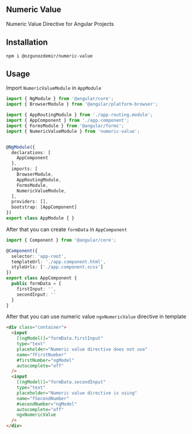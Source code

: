 ## Numeric Value

Numeric Value Directive for Angular Projects

## Installation

```
npm i @ozgunozdemir/numeric-value
```

## Usage

Import `NumericValueModule` in `AppModule`

```typescript
import { NgModule } from '@angular/core';
import { BrowserModule } from '@angular/platform-browser';

import { AppRoutingModule } from './app-routing.module';
import { AppComponent } from './app.component';
import { FormsModule } from '@angular/forms';
import { NumericValueModule } from 'numeric-value';


@NgModule({
  declarations: [
    AppComponent
  ],
  imports: [
    BrowserModule,
    AppRoutingModule,
    FormsModule,
    NumericValueModule,
  ],
  providers: [],
  bootstrap: [AppComponent]
})
export class AppModule { }

```

After that you can create `formData` in `AppComponent`

```typescript
import { Component } from '@angular/core';

@Component({
  selector: 'app-root',
  templateUrl: './app.component.html',
  styleUrls: ['./app.component.scss']
})
export class AppComponent {
  public formData = {
    firstInput: '',
    secondInput: ''
  }
}

```

After that you can use numeric value  `ngxNumericValue` directive in template

```html
<div class="container">
  <input
    [(ngModel)]="formData.firstInput"
    type="text"
    placeholder="Numeric value directive does not use"
    name="fFirstNumber"
    #firstNumber="ngModel"
    autocomplete="off"
  />
  <input
    [(ngModel)]="formData.secondInput"
    type="text"
    placeholder="Numeric value directive is using"
    name="fSecondNumber"
    #secondNumber="ngModel"
    autocomplete="off"
    ngxNumericValue
  />
</div>

```
